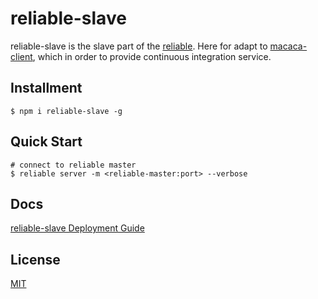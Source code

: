 # reliable-slave

reliable-slave is the slave part of the [reliable](https://github.com/reliablejs). Here for adapt to [macaca-client](https://github.com/macacajs/macaca-client), which in order to provide continuous integration service.

## Installment

```shell
$ npm i reliable-slave -g
```

## Quick Start

```shell
# connect to reliable master
$ reliable server -m <reliable-master:port> --verbose
```

## Docs

[reliable-slave Deployment Guide](./docs/en/deploy.md)

## License

[MIT](LICENSE)
